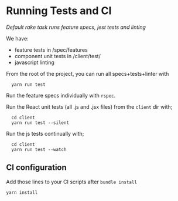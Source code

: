# Running Tests and CI

*Default rake task runs feature specs, jest tests and linting*

We have:

* feature tests in /spec/features
* component unit tests in /client/test/
* javascript linting

From the root of the project, you can run all specs+tests+linter with

      yarn run test

Run the feature specs individually with `rspec`.

Run the React unit tests (all .js and .jsx files) from the `client` dir with;

      cd client
      yarn run test --silent

Run the js tests continually with;

      cd client
      yarn run test --watch

## CI configuration
Add those lines to your CI scripts after `bundle install`

```sh
yarn install
```
